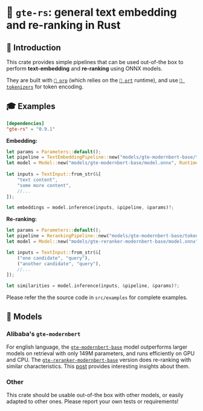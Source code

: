 # 🧲 `gte-rs`: general text embedding and re-ranking in Rust

## 💬 Introduction

This crate provides simple pipelines that can be used out-of-the box to perform **text-embedding** and **re-ranking** using ONNX models.

They are built with [`🧩 orp`](https://github.com/fbilhaut/orp) (which relies on the [`🦀 ort`](https://ort.pyke.io) runtime), and use [`🤗 tokenizers`](https://github.com/huggingface/tokenizers) for token encoding.


## 🎓 Examples

```toml
[dependencies]
"gte-rs" = "0.9.1"
```

**Embedding:**

```rust
let params = Parameters::default();
let pipeline = TextEmbeddingPipeline::new("models/gte-modernbert-base/tokenizer.json", &params)?;
let model = Model::new("models/gte-modernbert-base/model.onnx", RuntimeParameters::default())?;
            
let inputs = TextInput::from_str(&[
    "text content", 
    "some more content",
    //...
]);

let embeddings = model.inference(inputs, &pipeline, &params)?;
```

**Re-ranking:**

```rust
let params = Parameters::default();
let pipeline = RerankingPipeline::new("models/gte-modernbert-base/tokenizer.json", &params)?;
let model = Model::new("models/gte-reranker-modernbert-base/model.onnx", RuntimeParameters::default())?;

let inputs = TextInput::from_str(&[
    ("one candidate", "query"),
    ("another candidate", "query"),
    //...
]);

let similarities = model.inference(inputs, &pipeline, &params)?;
```

Please refer the the source code in `src/examples` for complete examples.


## 🧬 Models

### Alibaba's `gte-modernbert`

For english language, the [`gte-modernbert-base`](https://huggingface.co/Alibaba-NLP/gte-modernbert-base) model outperforms larger models on retrieval with only 149M parameters, and runs efficiently on GPU and CPU. The [`gte-reranker-modernbert-base`](https://huggingface.co/Alibaba-NLP/gte-reranker-modernbert-base) version does re-ranking with similar characteristics. This [post](https://www.linkedin.com/feed/update/urn:li:activity:7287831390425870336/) provides interesting insights about them.

### Other

This crate should be usable out-of-the box with other models, or easily adapted to other ones.
Please report your own tests or requirements!
